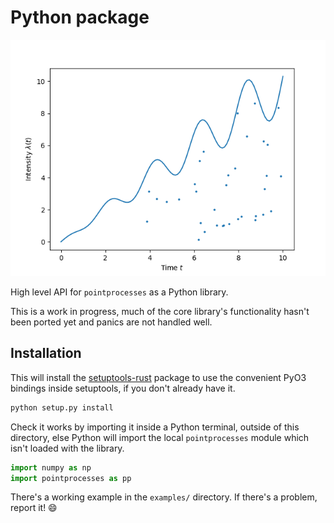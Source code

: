 # Python package

![Yes, this is matplotlib](examples/example.png)

High level API for `pointprocesses` as a Python library.

This is a work in progress, much of the core library's functionality hasn't been ported yet and panics are not handled well.

## Installation

This will install the [setuptools-rust](https://github.com/PyO3/setuptools-rust) package to use the convenient PyO3 bindings inside setuptools, if you don't already have it.

```bash
python setup.py install
```

Check it works by importing it inside a Python terminal, outside of this directory, else Python will import the local `pointprocesses` module which isn't loaded with the library.

```python
import numpy as np
import pointprocesses as pp
```

There's a working example in the `examples/` directory. If there's a problem, report it! 😄
